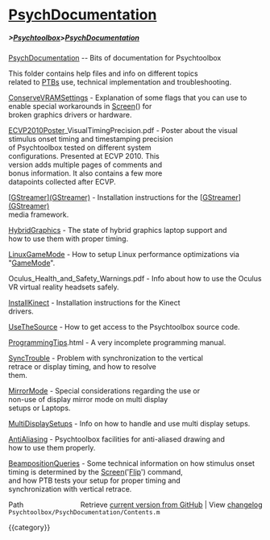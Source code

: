 # [PsychDocumentation](PsychDocumentation)
##### >[Psychtoolbox](Psychtoolbox)>[PsychDocumentation](PsychDocumentation)

[PsychDocumentation](PsychDocumentation) -- Bits of documentation for Psychtoolbox  
  
This folder contains help files and info on different topics  
related to [PTBs](PTBs) use, technical implementation and troubleshooting.  
  
[ConserveVRAMSettings](ConserveVRAMSettings)   - Explanation of some flags that you can use to  
                         enable special workarounds in [Screen](Screen)() for  
                         broken graphics drivers or hardware.  
  
[ECVP2010Poster](ECVP2010Poster)\_VisualTimingPrecision.pdf - Poster about the visual  
                         stimulus onset timing and timestamping precision  
                         of Psychtoolbox tested on different system  
                         configurations. Presented at ECVP 2010. This  
                         version adds multiple pages of comments and  
                         bonus information. It also contains a few more  
                         datapoints collected after ECVP.  
  
[[GStreamer](GStreamer)][(GStreamer)]((GStreamer))              - Installation instructions for the [[GStreamer](GStreamer)][(GStreamer)]((GStreamer))  
                         media framework.  
  
[HybridGraphics](HybridGraphics)         - The state of hybrid graphics laptop support and  
                         how to use them with proper timing.  
  
[LinuxGameMode](LinuxGameMode)          - How to setup Linux performance optimizations via "[GameMode](GameMode)".  
  
Oculus\_Health\_and\_Safety\_Warnings.pdf - Info about how to use the Oculus  
                         VR virtual reality headsets safely.  
  
[InstallKinect](InstallKinect)          - Installation instructions for the Kinect  
                         drivers.  
  
[UseTheSource](UseTheSource)           - How to get access to the Psychtoolbox source code.  
  
[ProgrammingTips](ProgrammingTips).html   - A very incomplete programming manual.  
  
[SyncTrouble](SyncTrouble)            - Problem with synchronization to the vertical  
                         retrace or display timing, and how to resolve  
                         them.  
  
[MirrorMode](MirrorMode)             - Special considerations regarding the use or  
                         non-use of display mirror mode on multi display  
                         setups or Laptops.  
  
[MultiDisplaySetups](MultiDisplaySetups)     - Info on how to handle and use multi display setups.  
  
[AntiAliasing](AntiAliasing)           - Psychtoolbox facilities for anti-aliased drawing and  
                         how to use them properly.  
  
[BeampositionQueries](BeampositionQueries)    - Some technical information on how stimulus onset  
                         timing is determined by the [Screen](Screen)('[Flip](Flip)') command,  
                         and how PTB tests your setup for proper timing and  
                         synchronization with vertical retrace.  




<div class="code_header" style="text-align:right;">
  <span style="float:left;">Path&nbsp;&nbsp;</span> <span class="counter">Retrieve <a href=
  "https://raw.github.com/Psychtoolbox-3/Psychtoolbox-3/beta/Psychtoolbox/PsychDocumentation/Contents.m">current version from GitHub</a> | View <a href=
  "https://github.com/Psychtoolbox-3/Psychtoolbox-3/commits/beta/Psychtoolbox/PsychDocumentation/Contents.m">changelog</a></span>
</div>
<div class="code">
  <code>Psychtoolbox/PsychDocumentation/Contents.m</code>
</div>

{{category}}